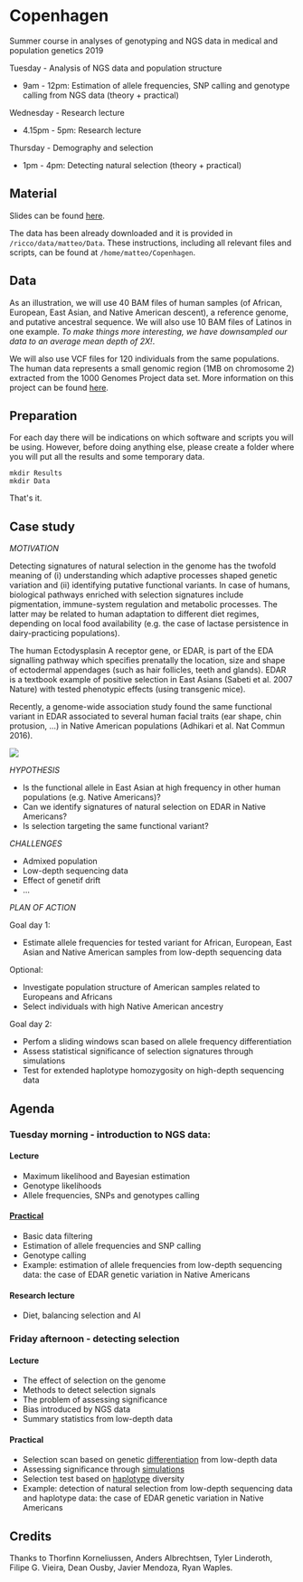 # Copenhagen

Summer course in analyses of genotyping and NGS data in medical and population genetics 2019

Tuesday - Analysis of NGS data and population structure
 - 9am - 12pm: Estimation of allele frequencies, SNP calling and genotype calling from NGS data (theory + practical)

Wednesday - Research lecture
 - 4.15pm - 5pm: Research lecture

Thursday - Demography and selection
 - 1pm - 4pm: Detecting natural selection (theory + practical)

## Material

Slides can be found [here](https://github.com/mfumagalli/Copenhagen/tree/master/Slides).

The data has been already downloaded and it is provided in `/ricco/data/matteo/Data`.
These instructions, including all relevant files and scripts, can be found at `/home/matteo/Copenhagen`.

## Data

As an illustration, we will use 40 BAM files of human samples (of African, European, East Asian, and Native American descent), a reference genome, and putative ancestral sequence.
We will also use 10 BAM files of Latinos in one example.
*To make things more interesting, we have downsampled our data to an average mean depth of 2X!*.

We will also use VCF files for 120 individuals from the same populations.
The human data represents a small genomic region (1MB on chromosome 2) extracted from the 1000 Genomes Project data set.
More information on this project can be found [here](http://www.internationalgenome.org/home).

## Preparation

For each day there will be indications on which software and scripts you will be using.
However, before doing anything else, please create a folder where you will put all the results and some temporary data.
```
mkdir Results
mkdir Data
```
That's it.

## Case study

*MOTIVATION*

Detecting signatures of natural selection in the genome has the twofold meaning of (i) understanding which adaptive processes shaped genetic variation and (ii) identifying putative functional variants.
In case of humans, biological pathways enriched with selection signatures include pigmentation, immune-system regulation and metabolic processes.
The latter may be related to human adaptation to different diet regimes, depending on local food availability (e.g. the case of lactase persistence in dairy-practicing populations).

The human Ectodysplasin A receptor gene, or EDAR, is part of the EDA signalling pathway which specifies prenatally the location, size and shape of ectodermal appendages (such as hair follicles, teeth and glands).
EDAR is a textbook example of positive selection in East Asians (Sabeti et al. 2007 Nature) with tested phenotypic effects (using transgenic mice).

Recently, a genome-wide association study found the same functional variant in EDAR associated to several human facial traits (ear shape, chin protusion, ...) in Native American populations (Adhikari et al. Nat Commun 2016).

![](Slides/NGS_analysis/Pics/practical.png)


*HYPOTHESIS*

- Is the functional allele in East Asian at high frequency in other human populations (e.g. Native Americans)?
- Can we identify signatures of natural selection on EDAR in Native Americans?
- Is selection targeting the same functional variant?

*CHALLENGES*
- Admixed population
- Low-depth sequencing data
- Effect of genetif drift
- ...

*PLAN OF ACTION*

Goal day 1:

- Estimate allele frequencies for tested variant for African, European, East Asian and Native American samples from low-depth sequencing data

Optional:
- Investigate population structure of American samples related to Europeans and Africans
- Select individuals with high Native American ancestry

Goal day 2:

- Perfom a sliding windows scan based on allele frequency differentiation
- Assess statistical significance of selection signatures through simulations
- Test for extended haplotype homozygosity on high-depth sequencing data

## Agenda

### Tuesday morning -  introduction to NGS data:

#### Lecture

* Maximum likelihood and Bayesian estimation
* Genotype likelihoods
* Allele frequencies, SNPs and genotypes calling

#### [Practical](Files/day1.md)

* Basic data filtering
* Estimation of allele frequencies and SNP calling
* Genotype calling
* Example: estimation of allele frequencies from low-depth sequencing data: the case of EDAR genetic variation in Native Americans

#### Research lecture

* Diet, balancing selection and AI

### Friday afternoon - detecting selection

#### Lecture

* The effect of selection on the genome
* Methods to detect selection signals
* The problem of assessing significance
* Bias introduced by NGS data
* Summary statistics from low-depth data

#### Practical

* Selection scan based on genetic [differentiation](Files/day2a.md) from low-depth data
* Assessing significance through [simulations](Files/day2b.md)
* Selection test based on [haplotype](Files/day2c.md) diversity
* Example: detection of natural selection from low-depth sequencing data and haplotype data: the case of EDAR genetic variation in Native Americans

## Credits

Thanks to Thorfinn Korneliussen, Anders Albrechtsen, Tyler Linderoth, Filipe G. Vieira, Dean Ousby, Javier Mendoza, Ryan Waples.


